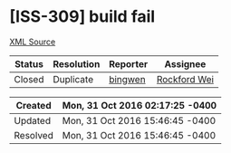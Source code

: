# [ISS-309] build fail

[XML Source](./xml/ISS-309.xml)
<p></p>





Status|Resolution|Reporter|Assignee
------|----------|--------|--------
Closed|Duplicate|[bingwen](bingwenfu^@gmail.com)|[Rockford Wei]($rocky)





Created|Mon, 31 Oct 2016 02:17:25 -0400
-------|--------------
Updated|Mon, 31 Oct 2016 15:46:45 -0400
Resolved|Mon, 31 Oct 2016 15:46:45 -0400




